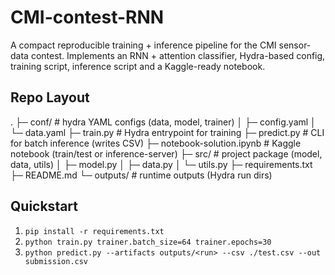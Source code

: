 # CMI-contest-RNN
A compact reproducible training + inference pipeline for the CMI sensor-data contest. Implements an RNN + attention classifier, Hydra-based config, training script, inference script and a Kaggle-ready notebook.

## Repo Layout
.
├─ conf/                       # hydra YAML configs (data, model, trainer)
│  ├─ config.yaml
│  └─ data.yaml
├─ train.py                    # Hydra entrypoint for training
├─ predict.py                  # CLI for batch inference (writes CSV)
├─ notebook-solution.ipynb     # Kaggle notebook (train/test or inference-server)
├─ src/                        # project package (model, data, utils)
│  ├─ model.py
│  ├─ data.py
│  └─ utils.py
├─ requirements.txt
├─ README.md
└─ outputs/                    # runtime outputs (Hydra run dirs)

## Quickstart
1. `pip install -r requirements.txt`
2. `python train.py trainer.batch_size=64 trainer.epochs=30`
3. `python predict.py --artifacts outputs/<run> --csv ./test.csv --out submission.csv`

